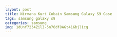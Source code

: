 ```yaml
---
layout: post
title: Nirvana Kurt Cobain Samsung Galaxy S9 Case
tags: samsung galaxy s9
categories: samsung
img: 1dUnf7234ZilI-5n76df8AGt41Gbjl1cg
---
```

